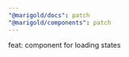 ```yaml
---
"@marigold/docs": patch
"@marigold/components": patch
---
```


feat: <XLoader> component for loading states

